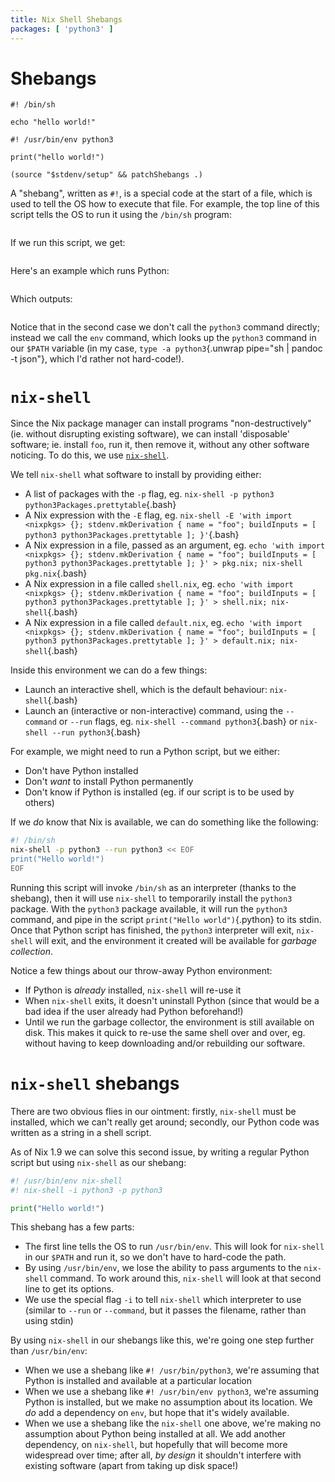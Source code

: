 ```yaml
---
title: Nix Shell Shebangs
packages: [ 'python3' ]
---
```


# Shebangs #

```{pipe="cat > shebang.sh && chmod +x shebang.sh"}
#! /bin/sh

echo "hello world!"
```

```{pipe="cat > shebang.py && chmod +x shebang.py"}
#! /usr/bin/env python3

print("hello world!")
```

```{pipe="sh"}
(source "$stdenv/setup" && patchShebangs .)
```

A "shebang", written as `#!`, is a special code at the start of a file, which is used to tell the OS how to execute that file. For example, the top line of this script tells the OS to run it using the `/bin/sh` program:

```{.bash pipe="cat shebang.sh"}
```

If we run this script, we get:

```{pipe="./shebang.sh"}
```

Here's an example which runs Python:

```{.python pipe="cat shebang.py"}
```

Which outputs:

```{pipe="./shebang.py"}
```

Notice that in the second case we don't call the `python3` command directly; instead we call the `env` command, which looks up the `python3` command in our `$PATH` variable (in my case, `type -a python3`{.unwrap pipe="sh | pandoc -t json"}, which I'd rather not hard-code!).

# `nix-shell` #

Since the Nix package manager can install programs "non-destructively" (ie. without disrupting existing software), we can install 'disposable' software; ie. install `foo`, run it, then remove it, without any other software noticing. To do this, we use [`nix-shell`](http://nixos.org/nix/manual/#sec-nix-shell).

We tell `nix-shell` what software to install by providing either:

 - A list of packages with the `-p` flag, eg. `nix-shell -p python3 python3Packages.prettytable`{.bash}
 - A Nix expression with the `-E` flag, eg. `nix-shell -E 'with import <nixpkgs> {}; stdenv.mkDerivation { name = "foo"; buildInputs = [ python3 python3Packages.prettytable ]; }'`{.bash}
 - A Nix expression in a file, passed as an argument, eg. `echo 'with import <nixpkgs> {}; stdenv.mkDerivation { name = "foo"; buildInputs = [ python3 python3Packages.prettytable ]; }' > pkg.nix; nix-shell pkg.nix`{.bash}
 - A Nix expression in a file called `shell.nix`, eg. `echo 'with import <nixpkgs> {}; stdenv.mkDerivation { name = "foo"; buildInputs = [ python3 python3Packages.prettytable ]; }' > shell.nix; nix-shell`{.bash}
 - A Nix expression in a file called `default.nix`, eg. `echo 'with import <nixpkgs> {}; stdenv.mkDerivation { name = "foo"; buildInputs = [ python3 python3Packages.prettytable ]; }' > default.nix; nix-shell`{.bash}

Inside this environment we can do a few things:

 - Launch an interactive shell, which is the default behaviour: `nix-shell`{.bash}
 - Launch an (interactive or non-interactive) command, using the `--command` or `--run` flags, eg. `nix-shell --command python3`{.bash} or `nix-shell --run python3`{.bash}

For example, we might need to run a Python script, but we either:

 - Don't have Python installed
 - Don't *want* to install Python permanently
 - Don't know if Python is installed (eg. if our script is to be used by others)

If we *do* know that Nix is available, we can do something like the following:

```bash
#! /bin/sh
nix-shell -p python3 --run python3 << EOF
print("Hello world!")
EOF
```

Running this script will invoke `/bin/sh` as an interpreter (thanks to the shebang), then it will use `nix-shell` to temporarily install the `python3` package. With the `python3` package available, it will run the `python3` command, and pipe in the script `print("Hello world")`{.python} to its stdin. Once that Python script has finished, the `python3` interpreter will exit, `nix-shell` will exit, and the environment it created will be available for *garbage collection*.

Notice a few things about our throw-away Python environment:

 - If Python is *already* installed, `nix-shell` will re-use it
 - When `nix-shell` exits, it doesn't uninstall Python (since that would be a bad idea if the user already had Python beforehand!)
 - Until we run the garbage collector, the environment is still available on disk. This makes it quick to re-use the same shell over and over, eg. without having to keep downloading and/or rebuilding our software.

# `nix-shell` shebangs #

There are two obvious flies in our ointment: firstly, `nix-shell` must be installed, which we can't really get around; secondly, our Python code was written as a string in a shell script.

As of Nix 1.9 we can solve this second issue, by writing a regular Python script but using `nix-shell` as our shebang:

```python
#! /usr/bin/env nix-shell
#! nix-shell -i python3 -p python3

print("Hello world!")
```

This shebang has a few parts:

 - The first line tells the OS to run `/usr/bin/env`. This will look for `nix-shell` in our `$PATH` and run it, so we don't have to hard-code the path.
 - By using `/usr/bin/env`, we lose the ability to pass arguments to the `nix-shell` command. To work around this, `nix-shell` will look at that second line to get its options.
 - We use the special flag `-i` to tell `nix-shell` which interpreter to use (similar to `--run` or `--command`, but it passes the filename, rather than using stdin)

By using `nix-shell` in our shebangs like this, we're going one step further than `/usr/bin/env`:

 - When we use a shebang like `#! /usr/bin/python3`, we're assuming that Python is installed and available at a particular location
 - When we use a shebang like `#! /usr/bin/env python3`, we're assuming Python is installed, but we make no assumption about its location. We *do* add a dependency on `env`, but hope that it's widely available.
 - When we use a shebang like the `nix-shell` one above, we're making no assumption about Python being installed at all. We add another dependency, on `nix-shell`, but hopefully that will become more widespread over time; after all, *by design* it shouldn't interfere with existing software (apart from taking up disk space!)
